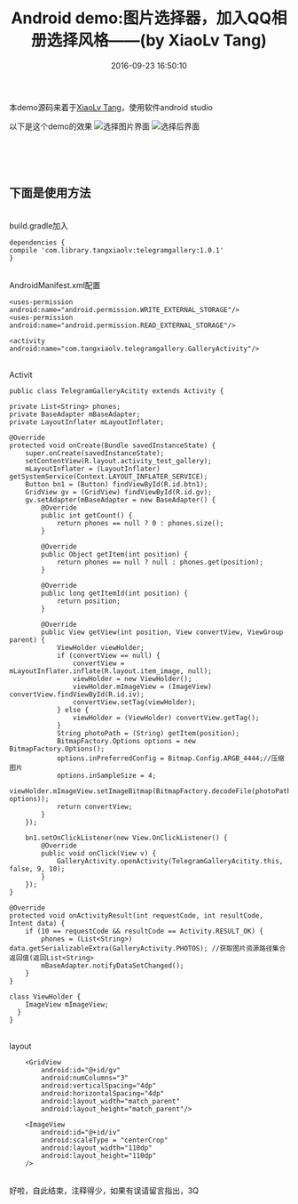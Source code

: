 ﻿---
title: 'Android demo:图片选择器，加入QQ相册选择风格——(by XiaoLv Tang)'
date: 2016-09-23 16:50:10
tags:
---
本demo源码来着于[XiaoLv Tang][1]，使用软件android studio

以下是这个demo的效果
![选择图片界面][2] ![选择后界面][3]



<br/><br/><br/>

下面是使用方法
--

<br/>build.gradle加入

    dependencies {
    compile 'com.library.tangxiaolv:telegramgallery:1.0.1'
    }

<br/>AndroidManifest.xml配置

    <uses-permission android:name="android.permission.WRITE_EXTERNAL_STORAGE"/>
    <uses-permission android:name="android.permission.READ_EXTERNAL_STORAGE"/>
    
    <activity android:name="com.tangxiaolv.telegramgallery.GalleryActivity"/>

<br/>Activit

    public class TelegramGalleryAcitity extends Activity {

    private List<String> phones;
    private BaseAdapter mBaseAdapter;
    private LayoutInflater mLayoutInflater;

    @Override
    protected void onCreate(Bundle savedInstanceState) {
        super.onCreate(savedInstanceState);
        setContentView(R.layout.activity_test_gallery);
        mLayoutInflater = (LayoutInflater) getSystemService(Context.LAYOUT_INFLATER_SERVICE);
        Button bn1 = (Button) findViewById(R.id.btn1);
        GridView gv = (GridView) findViewById(R.id.gv);
        gv.setAdapter(mBaseAdapter = new BaseAdapter() {
            @Override
            public int getCount() {
                return phones == null ? 0 : phones.size();
            }

            @Override
            public Object getItem(int position) {
                return phones == null ? null : phones.get(position);
            }

            @Override
            public long getItemId(int position) {
                return position;
            }

            @Override
            public View getView(int position, View convertView, ViewGroup parent) {
                ViewHolder viewHolder;
                if (convertView == null) {
                    convertView = mLayoutInflater.inflate(R.layout.item_image, null);
                    viewHolder = new ViewHolder();
                    viewHolder.mImageView = (ImageView) convertView.findViewById(R.id.iv);
                    convertView.setTag(viewHolder);
                } else {
                    viewHolder = (ViewHolder) convertView.getTag();
                }
                String photoPath = (String) getItem(position);
                BitmapFactory.Options options = new BitmapFactory.Options();
                options.inPreferredConfig = Bitmap.Config.ARGB_4444;//压缩图片
                options.inSampleSize = 4;
                viewHolder.mImageView.setImageBitmap(BitmapFactory.decodeFile(photoPath, options));
                return convertView;
            }
        });

        bn1.setOnClickListener(new View.OnClickListener() {
            @Override
            public void onClick(View v) {
                GalleryActivity.openActivity(TelegramGalleryAcitity.this, false, 9, 10);
            }
        });
    }

    @Override
    protected void onActivityResult(int requestCode, int resultCode, Intent data) {
        if (10 == requestCode && resultCode == Activity.RESULT_OK) {
            phones = (List<String>) data.getSerializableExtra(GalleryActivity.PHOTOS); //获取图片资源路径集合返回值(返回List<String>
            mBaseAdapter.notifyDataSetChanged();
        }
    }

    class ViewHolder {
        ImageView mImageView;
      }
    }

<br/>layout

        <GridView
            android:id="@+id/gv"
            android:numColumns="3"
            android:verticalSpacing="4dp"
            android:horizontalSpacing="4dp"
            android:layout_width="match_parent"
            android:layout_height="match_parent"/>
        
        <ImageView
            android:id="@+id/iv"
            android:scaleType = "centerCrop"
            android:layout_width="110dp"
            android:layout_height="110dp"
        />
        

<br/>好啦，自此结束，注释得少，如果有误请留言指出，3Q


  [1]: https://github.com/TangXiaoLv/TelegramGallery
  [2]: http://lixin.piaozu.com.cn/picture_selector1.jpg
  [3]: http://lixin.piaozu.com.cn/picture_selector2.jpg